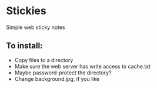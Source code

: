 Stickies
========

Simple web sticky notes

To install:
-----------

* Copy files to a directory
* Make sure the web server has write access to cache.txt
* Maybe password-protect the directory?
* Change background.jpg, if you like
